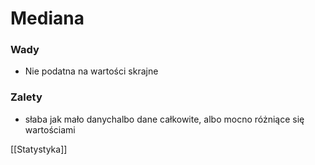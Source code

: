# Mediana

### Wady
- Nie podatna na wartości skrajne
### Zalety
- słaba jak mało danychalbo dane całkowite, albo mocno różniące się wartościami

[[Statystyka]]